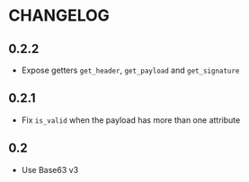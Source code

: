 # CHANGELOG

## 0.2.2

- Expose getters `get_header`, `get_payload` and `get_signature`

## 0.2.1

- Fix `is_valid` when the payload has more than one attribute

## 0.2

- Use Base63 v3